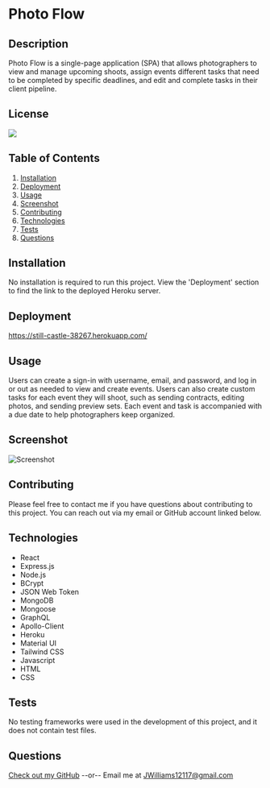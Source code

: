 # Photo Flow
  ## Description
  Photo Flow is a single-page application (SPA) that allows photographers to view and manage upcoming shoots, assign events different tasks that need to be completed by specific deadlines, and edit and complete tasks in their client pipeline.

  ## License
  [<img src="https://img.shields.io/badge/License-MIT-blue.svg?logo=LOGO">](LINK)

  ## Table of Contents
  1. [Installation](#Installation)
  2. [Deployment](#Deployment)
  3. [Usage](#Usage)
  4. [Screenshot](#Screenshot)
  5. [Contributing](#Contributing)
  6. [Technologies](#Technologies)
  7. [Tests](#Tests)
  8. [Questions](#Questions)

  ## Installation
  No installation is required to run this project.  View the 'Deployment' section to find the link to the deployed Heroku server.

  ## Deployment
  https://still-castle-38267.herokuapp.com/

  ## Usage
  Users can create a sign-in with username, email, and password, and log in or out as needed to view and create events.  Users can also create custom tasks for each event they will shoot, such as sending contracts, editing photos, and sending preview sets.  Each event and task is accompanied with a due date to help photographers keep organized.

  ## Screenshot
  ![Screenshot](./)

  ## Contributing
  Please feel free to contact me if you have questions about contributing to this project.  You can reach out via my email or GitHub account linked below.

  ## Technologies
  * React
  * Express.js
  * Node.js
  * BCrypt
  * JSON Web Token
  * MongoDB
  * Mongoose
  * GraphQL
  * Apollo-Client
  * Heroku
  * Material UI
  * Tailwind CSS
  * Javascript
  * HTML
  * CSS

  ## Tests
  No testing frameworks were used in the development of this project, and it does not contain test files.

  ## Questions
  [Check out my GitHub](https://github.com/LumberJon1)
  --or--
  Email me at JWilliams12117@gmail.com